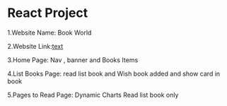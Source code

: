 # React Project

1.Website Name: Book World

2.Website Link:[text](https://bookworldsagor.netlify.app/)

3.Home Page: Nav , banner and Books Items

4.List Books Page: read list book and Wish book added and show card in book

5.Pages to Read Page: Dynamic Charts Read list book only